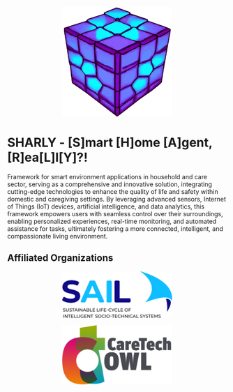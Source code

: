 <p align="center"><img src="logo.svg" width="50%"></img></p>

# SHARLY - [S]mart [H]ome [A]gent, [R]ea[L]l[Y]?!
Framework for smart environment applications in household and care sector,
serving as a comprehensive and innovative solution, integrating cutting-edge
technologies to enhance the quality of life and safety within domestic and
caregiving settings. By leveraging advanced sensors, Internet of Things (IoT)
devices, artificial intelligence, and data analytics, this framework empowers
users with seamless control over their surroundings, enabling personalized
experiences, real-time monitoring, and automated assistance for tasks,
ultimately fostering a more connected, intelligent, and compassionate living
environment.

## Affiliated Organizations
[<p align="center"><img src="logo_sail.svg" width=50%></p>](https://www.sail.nrw)
[<p align="center"><img src="logo_caretech.svg" width=50%></p>](https://www.caretech-owl.de)
